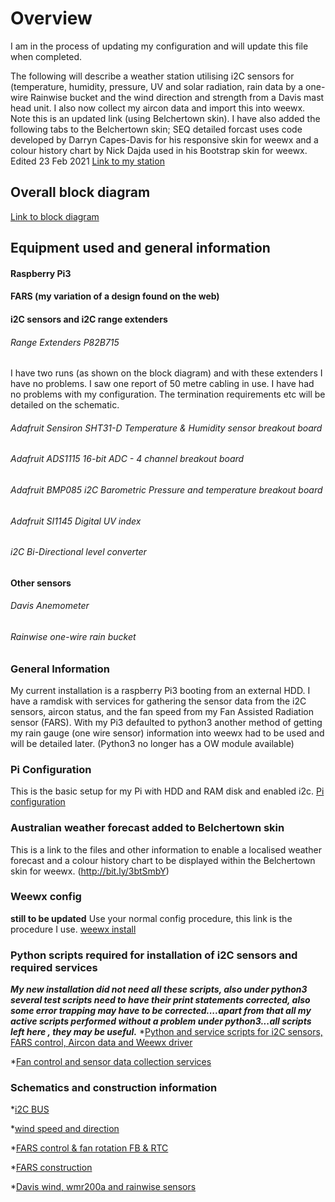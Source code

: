 # Overview #
I am in the process of updating my configuration and will update this file when completed.

The following will describe a weather station utilising i2C sensors for (temperature, humidity, pressure, UV and solar radiation, rain data by a one-wire Rainwise bucket and the wind direction and strength from a Davis mast head unit. I also now collect my aircon data and import this into weewx. Note this is an updated link (using Belchertown skin). 
I have also added the following tabs to the Belchertown skin; SEQ detailed forcast uses code developed by Darryn Capes-Davis for his responsive skin for weewx and a colour history chart by Nick Dajda used in his Bootstrap skin for weewx. Edited 23 Feb 2021
[Link to my station](https://bit.ly/2A8BbOx)

## Overall block diagram #
[Link to block diagram](https://bit.ly/3vVnAnW)

## Equipment used and general information #
#### Raspberry Pi3 #
#### FARS (my variation of a design found on the web) #
#### i2C sensors and i2C range extenders #
###### Range Extenders P82B715 #
I have two runs (as shown on the block diagram) and with these extenders I have no problems. I saw one report of 50 metre cabling in use. I have had no problems with my configuration. The termination requirements etc will be detailed on the schematic.
###### Adafruit Sensiron SHT31-D Temperature & Humidity sensor breakout board #
###### Adafruit ADS1115 16-bit ADC - 4 channel breakout board #
###### Adafruit BMP085 i2C Barometric Pressure and temperature breakout board #
###### Adafruit SI1145 Digital UV index #
###### i2C Bi-Directional level converter #
#### Other sensors #
###### Davis Anemometer #
###### Rainwise one-wire rain bucket #

### General Information #
My current installation is a raspberry Pi3 booting from an external HDD. I have a ramdisk with services for gathering the sensor data from the i2C sensors, aircon status, and the fan speed from my Fan Assisted Radiation sensor (FARS).
With my Pi3 defaulted to python3 another method of getting my rain gauge (one wire sensor) information into weewx had to be used and will be detailed later. (Python3 no longer has a OW module available)

### Pi Configuration #
This is the basic setup for my Pi with HDD and RAM disk and enabled i2c.
[Pi configuration](http://bit.ly/2HlED6R)

### Australian weather forecast added to Belchertown skin
This is a link to the files and other information to enable a localised weather forecast and a colour history chart to be displayed within the Belchertown skin for weewx.
(http://bit.ly/3btSmbY)

### Weewx config #
**still to be updated**
Use your normal config procedure, this link is the procedure I use. [weewx install](http://bit.ly/2F5CUjT)

### Python scripts required for installation of i2C sensors and required services #

_**My new installation did not need all these scripts, also under python3 several test scripts need to have their print statements corrected, also some error trapping may have to be corrected....apart from that all my active scripts performed without a problem under python3...all scripts left here , they may be useful.**_
*[Python and service scripts for i2C sensors, FARS control, Aircon data and Weewx driver](http://bit.ly/2F5mpEA)

*[Fan control and sensor data collection services](http://bit.ly/2HPSpPX)

### Schematics and construction information #
*[i2C BUS](http://bit.ly/2F4zwGf)

*[wind speed and direction](https://bit.ly/3kQO57L)

*[FARS control & fan rotation FB & RTC](http://bit.ly/2HR3jFt)

*[FARS construction](http://bit.ly/2HkfmOj)

*[Davis wind, wmr200a and rainwise sensors](http://bit.ly/2vy4Q0l)